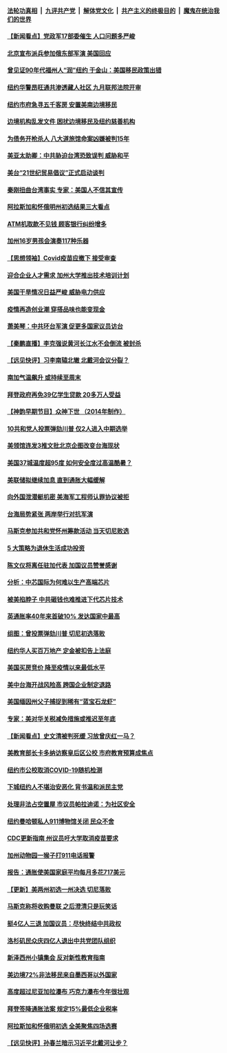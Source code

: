 ####  [法轮功真相](../../../../basic/blob/master/README.md?t=08181731) &nbsp;|&nbsp; [九评共产党](../../../../9ping.md/blob/master/README.md?t=08181731) &nbsp;|&nbsp; [解体党文化](../../../../jtdwh.md/blob/master/README.md?t=08181731)  &nbsp;|&nbsp; [共产主义的终极目的](../../../../gczydzjmd.md/blob/master/README.md?t=08181731) &nbsp;|&nbsp; [魔鬼在统治我们的世界](../../../../mgztzwmdsj.md/blob/master/README.md?t=08181731) 

#### [【新闻看点】党政军17部委催生 人口问题多严峻](../pages/nsc412/n13804712.md?t=08181731) 

#### [北京宣布派兵参加俄东部军演 美国回应](../pages/nsc412/n13804899.md?t=08181731) 

#### [曾见证90年代福州人“润”纽约 于金山：美国移民政策出错](../pages/nsc412/n13804989.md?t=08181731) 

#### [纽约华警昂旺通共渗透藏人社区 九月联邦法院开审](../pages/nsc412/n13804937.md?t=08181731) 

#### [纽约市府急寻五千客房 安置美南边境移民](../pages/nsc412/n13804939.md?t=08181731) 

#### [边境机构乱发文件 困扰边境移民及纽约慈善机构](../pages/nsc412/n13804973.md?t=08181731) 

#### [为债务开枪杀人 八大道旅馆命案凶嫌被判15年](../pages/nsc412/n13804978.md?t=08181731) 

#### [美亚太助卿：中共胁迫台湾恐致误判 威胁和平](../pages/nsc412/n13804952.md?t=08181731) 

#### [美台“21世纪贸易倡议”正式启动谈判](../pages/nsc412/n13804919.md?t=08181731) 

#### [秦刚扭曲台湾事实 专家：美国人不信其宣传](../pages/nsc412/n13804889.md?t=08181731) 

#### [阿拉斯加和怀俄明州初选结果三大看点](../pages/nsc412/n13804770.md?t=08181731) 

#### [ATM机取款不见钱 顾客银行纠纷增多](../pages/nsc412/n13804922.md?t=08181731) 

#### [加州16岁男孩会演奏117种乐器](../pages/nsc412/n13804918.md?t=08181731) 

#### [【思想领袖】Covid疫苗应撤下 接受审查](../pages/nsc412/n13793376.md?t=08181731) 

#### [迎合企业人才需求 加州大学推出技术培训计划](../pages/nsc412/n13804867.md?t=08181731) 

#### [美国干旱情况日益严峻 威胁电力供应](../pages/nsc412/n13804833.md?t=08181731) 

#### [疫情再造创业潮 穿搭品味也能变现金](../pages/nsc412/n13804846.md?t=08181731) 

#### [萧美琴：中共环台军演 促更多国家议员访台](../pages/nsc412/n13804789.md?t=08181731) 

#### [【秦鹏直播】李克强说黄河长江水不会倒流 被封杀](../pages/nsc412/n13804811.md?t=08181731) 

#### [【远见快评】习李南辕北辙 北戴河会议分裂？](../pages/nsc412/n13804804.md?t=08181731) 

#### [南加气温飙升 或持续至周末](../pages/nsc412/n13804822.md?t=08181731) 

#### [拜登政府再免39亿学生贷款 20多万人受益](../pages/nsc412/n13804816.md?t=08181731) 

#### [【神韵早期节目】众神下世 （2014年制作）](../pages/nsc412/n13804736.md?t=08181731) 

#### [10共和党人投票弹劾川普 仅2人进入中期选举](../pages/nsc412/n13804056.md?t=08181731) 

#### [美领馆连发3推文批北京企图改变台海现状](../pages/nsc412/n13804730.md?t=08181731) 

#### [美国37城温度超95度 如何安全度过高温酷暑？](../pages/nsc412/n13804763.md?t=08181731) 

#### [美联储拟继续加息 直到通胀大幅缓解](../pages/nsc412/n13804739.md?t=08181731) 

#### [向外国泄潜艇机密 美海军工程师认罪协议被拒](../pages/nsc412/n13804703.md?t=08181731) 

#### [台海局势紧张 两岸举行对抗军演](../pages/nsc412/n13804662.md?t=08181731) 

#### [马斯克参加共和党怀州筹款活动 当天切尼败选](../pages/nsc412/n13804554.md?t=08181731) 

#### [5 大策略为退休生活成功投资](../pages/nsc412/n13804613.md?t=08181731) 

#### [陈文仪将离任驻加代表 加国议员赞誉感谢](../pages/nsc412/n13804642.md?t=08181731) 

#### [分析：中芯国际为何难以生产高端芯片](../pages/nsc412/n13803923.md?t=08181731) 

#### [被美掐脖子 中共砸钱也难推进下代芯片技术](../pages/nsc412/n13804047.md?t=08181731) 

#### [英通胀率40年来首破10% 发达国家中最高](../pages/nsc412/n13804603.md?t=08181731) 

#### [组图：曾投票弹劾川普 切尼初选落败](../pages/nsc412/n13804447.md?t=08181731) 

#### [纽约华人买百万地产 定金被扣告上法庭](../pages/nsc412/n13800981.md?t=08181731) 

#### [美国买房竞价 降至疫情以来最低水平](../pages/nsc412/n13804232.md?t=08181731) 

#### [美中台海开战风险高 跨国企业制定退路](../pages/nsc412/n13804488.md?t=08181731) 

#### [美国缅因州父子捕捉到稀有“蓝宝石龙虾”](../pages/nsc412/n13804265.md?t=08181731) 

#### [专家：美对华关税减免措施或推迟至年底](../pages/nsc412/n13804428.md?t=08181731) 

#### [【新闻看点】史文清被判死缓 习放曾庆红一马？](../pages/nsc412/n13803995.md?t=08181731) 

#### [美教育部长卡多纳访察皇后区公校 市府教育预算成焦点](../pages/nsc412/n13804198.md?t=08181731) 

#### [纽约市公校取消COVID-19随机检测](../pages/nsc412/n13804195.md?t=08181731) 

#### [下城纽约人不堪治安恶化 背书温和派民主党](../pages/nsc412/n13804193.md?t=08181731) 

#### [处理非法占空置屋 市议员帕拉迪诺：为社区安全](../pages/nsc412/n13804191.md?t=08181731) 

#### [纽约曼哈顿私人911博物馆关闭 民众不舍](../pages/nsc412/n13804180.md?t=08181731) 

#### [CDC更新指南 州议员吁大学取消疫苗要求](../pages/nsc412/n13804157.md?t=08181731) 

#### [加州动物园一猴子打911电话报警](../pages/nsc412/n13804130.md?t=08181731) 

#### [报告：通胀使美国家庭平均每月多花717美元](../pages/nsc412/n13804030.md?t=08181731) 

#### [【更新】美两州初选一州决选 切尼落败](../pages/nsc412/n13803874.md?t=08181731) 

#### [马斯克称将收购曼联 之后澄清只是玩笑话](../pages/nsc412/n13804069.md?t=08181731) 

#### [挺4亿人三退 加国议员：尽快终结中共政权](../pages/nsc412/n13804106.md?t=08181731) 

#### [洛杉矶民众庆四亿人退出中共党团队组织](../pages/nsc412/n13804093.md?t=08181731) 

#### [新泽西州小镇集会 反对新性教育指南](../pages/nsc412/n13804094.md?t=08181731) 

#### [美边境72%非法移民来自墨西哥以外国家](../pages/nsc412/n13804002.md?t=08181731) 

#### [高度超过尼亚加拉瀑布 巧克力瀑布今年很壮观](../pages/nsc412/n13803933.md?t=08181731) 

#### [拜登签降通胀法案 规定15%最低企业税率](../pages/nsc412/n13803986.md?t=08181731) 

#### [阿拉斯加和怀俄明初选 全美聚焦四场选赛](../pages/nsc412/n13803879.md?t=08181731) 

#### [【远见快评】孙春兰暗示习近平北戴河让步？](../pages/nsc412/n13804000.md?t=08181731) 

